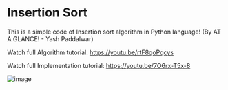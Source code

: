 # Insertion Sort

This is a simple code of Insertion sort algorithm in Python language! (By AT A GLANCE! - Yash Paddalwar)

Watch full Algorithm tutorial: https://youtu.be/rtF8qoPqcys

Watch full Implementation tutorial: https://youtu.be/7O6rx-T5x-8

![image](https://user-images.githubusercontent.com/111221670/188320195-ba89357e-9722-4e44-b526-6018501c289a.png)
